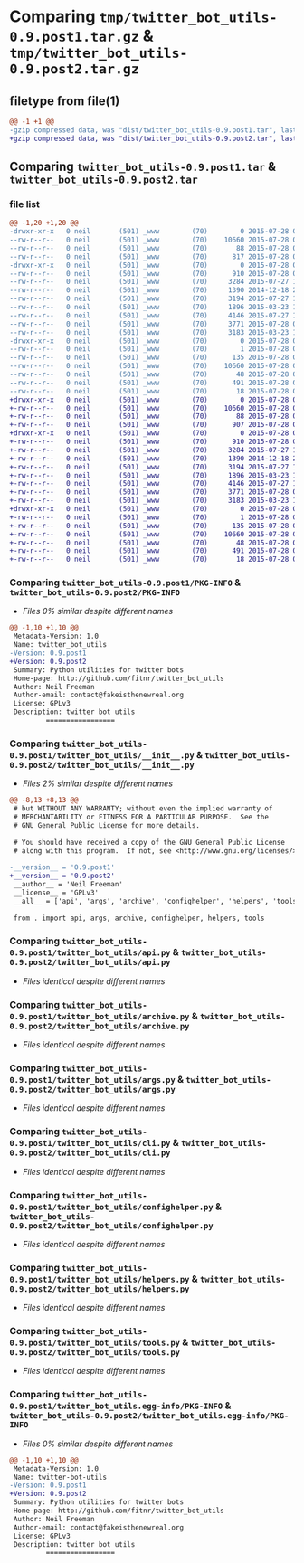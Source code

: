 # Comparing `tmp/twitter_bot_utils-0.9.post1.tar.gz` & `tmp/twitter_bot_utils-0.9.post2.tar.gz`

## filetype from file(1)

```diff
@@ -1 +1 @@
-gzip compressed data, was "dist/twitter_bot_utils-0.9.post1.tar", last modified: Tue Jul 28 02:35:47 2015, max compression
+gzip compressed data, was "dist/twitter_bot_utils-0.9.post2.tar", last modified: Tue Jul 28 02:55:05 2015, max compression
```

## Comparing `twitter_bot_utils-0.9.post1.tar` & `twitter_bot_utils-0.9.post2.tar`

### file list

```diff
@@ -1,20 +1,20 @@
-drwxr-xr-x   0 neil       (501) _www        (70)        0 2015-07-28 02:35:47.000000 twitter_bot_utils-0.9.post1/
--rw-r--r--   0 neil       (501) _www        (70)    10660 2015-07-28 02:35:47.000000 twitter_bot_utils-0.9.post1/PKG-INFO
--rw-r--r--   0 neil       (501) _www        (70)       88 2015-07-28 02:35:47.000000 twitter_bot_utils-0.9.post1/setup.cfg
--rw-r--r--   0 neil       (501) _www        (70)      817 2015-07-28 02:35:37.000000 twitter_bot_utils-0.9.post1/setup.py
-drwxr-xr-x   0 neil       (501) _www        (70)        0 2015-07-28 02:35:47.000000 twitter_bot_utils-0.9.post1/twitter_bot_utils/
--rw-r--r--   0 neil       (501) _www        (70)      910 2015-07-28 02:35:29.000000 twitter_bot_utils-0.9.post1/twitter_bot_utils/__init__.py
--rw-r--r--   0 neil       (501) _www        (70)     3284 2015-07-27 19:41:03.000000 twitter_bot_utils-0.9.post1/twitter_bot_utils/api.py
--rw-r--r--   0 neil       (501) _www        (70)     1390 2014-12-18 20:19:06.000000 twitter_bot_utils-0.9.post1/twitter_bot_utils/archive.py
--rw-r--r--   0 neil       (501) _www        (70)     3194 2015-07-27 19:07:07.000000 twitter_bot_utils-0.9.post1/twitter_bot_utils/args.py
--rw-r--r--   0 neil       (501) _www        (70)     1896 2015-03-23 16:57:39.000000 twitter_bot_utils-0.9.post1/twitter_bot_utils/cli.py
--rw-r--r--   0 neil       (501) _www        (70)     4146 2015-07-27 19:41:04.000000 twitter_bot_utils-0.9.post1/twitter_bot_utils/confighelper.py
--rw-r--r--   0 neil       (501) _www        (70)     3771 2015-07-28 01:28:15.000000 twitter_bot_utils-0.9.post1/twitter_bot_utils/helpers.py
--rw-r--r--   0 neil       (501) _www        (70)     3183 2015-03-23 16:57:39.000000 twitter_bot_utils-0.9.post1/twitter_bot_utils/tools.py
-drwxr-xr-x   0 neil       (501) _www        (70)        0 2015-07-28 02:35:47.000000 twitter_bot_utils-0.9.post1/twitter_bot_utils.egg-info/
--rw-r--r--   0 neil       (501) _www        (70)        1 2015-07-28 02:35:46.000000 twitter_bot_utils-0.9.post1/twitter_bot_utils.egg-info/dependency_links.txt
--rw-r--r--   0 neil       (501) _www        (70)      135 2015-07-28 02:35:46.000000 twitter_bot_utils-0.9.post1/twitter_bot_utils.egg-info/entry_points.txt
--rw-r--r--   0 neil       (501) _www        (70)    10660 2015-07-28 02:35:46.000000 twitter_bot_utils-0.9.post1/twitter_bot_utils.egg-info/PKG-INFO
--rw-r--r--   0 neil       (501) _www        (70)       48 2015-07-28 02:35:46.000000 twitter_bot_utils-0.9.post1/twitter_bot_utils.egg-info/requires.txt
--rw-r--r--   0 neil       (501) _www        (70)      491 2015-07-28 02:35:46.000000 twitter_bot_utils-0.9.post1/twitter_bot_utils.egg-info/SOURCES.txt
--rw-r--r--   0 neil       (501) _www        (70)       18 2015-07-28 02:35:46.000000 twitter_bot_utils-0.9.post1/twitter_bot_utils.egg-info/top_level.txt
+drwxr-xr-x   0 neil       (501) _www        (70)        0 2015-07-28 02:55:05.000000 twitter_bot_utils-0.9.post2/
+-rw-r--r--   0 neil       (501) _www        (70)    10660 2015-07-28 02:55:05.000000 twitter_bot_utils-0.9.post2/PKG-INFO
+-rw-r--r--   0 neil       (501) _www        (70)       88 2015-07-28 02:55:05.000000 twitter_bot_utils-0.9.post2/setup.cfg
+-rw-r--r--   0 neil       (501) _www        (70)      907 2015-07-28 02:54:30.000000 twitter_bot_utils-0.9.post2/setup.py
+drwxr-xr-x   0 neil       (501) _www        (70)        0 2015-07-28 02:55:05.000000 twitter_bot_utils-0.9.post2/twitter_bot_utils/
+-rw-r--r--   0 neil       (501) _www        (70)      910 2015-07-28 02:54:46.000000 twitter_bot_utils-0.9.post2/twitter_bot_utils/__init__.py
+-rw-r--r--   0 neil       (501) _www        (70)     3284 2015-07-27 19:41:03.000000 twitter_bot_utils-0.9.post2/twitter_bot_utils/api.py
+-rw-r--r--   0 neil       (501) _www        (70)     1390 2014-12-18 20:19:06.000000 twitter_bot_utils-0.9.post2/twitter_bot_utils/archive.py
+-rw-r--r--   0 neil       (501) _www        (70)     3194 2015-07-27 19:07:07.000000 twitter_bot_utils-0.9.post2/twitter_bot_utils/args.py
+-rw-r--r--   0 neil       (501) _www        (70)     1896 2015-03-23 16:57:39.000000 twitter_bot_utils-0.9.post2/twitter_bot_utils/cli.py
+-rw-r--r--   0 neil       (501) _www        (70)     4146 2015-07-27 19:41:04.000000 twitter_bot_utils-0.9.post2/twitter_bot_utils/confighelper.py
+-rw-r--r--   0 neil       (501) _www        (70)     3771 2015-07-28 01:28:15.000000 twitter_bot_utils-0.9.post2/twitter_bot_utils/helpers.py
+-rw-r--r--   0 neil       (501) _www        (70)     3183 2015-03-23 16:57:39.000000 twitter_bot_utils-0.9.post2/twitter_bot_utils/tools.py
+drwxr-xr-x   0 neil       (501) _www        (70)        0 2015-07-28 02:55:05.000000 twitter_bot_utils-0.9.post2/twitter_bot_utils.egg-info/
+-rw-r--r--   0 neil       (501) _www        (70)        1 2015-07-28 02:55:04.000000 twitter_bot_utils-0.9.post2/twitter_bot_utils.egg-info/dependency_links.txt
+-rw-r--r--   0 neil       (501) _www        (70)      135 2015-07-28 02:55:04.000000 twitter_bot_utils-0.9.post2/twitter_bot_utils.egg-info/entry_points.txt
+-rw-r--r--   0 neil       (501) _www        (70)    10660 2015-07-28 02:55:04.000000 twitter_bot_utils-0.9.post2/twitter_bot_utils.egg-info/PKG-INFO
+-rw-r--r--   0 neil       (501) _www        (70)       48 2015-07-28 02:55:04.000000 twitter_bot_utils-0.9.post2/twitter_bot_utils.egg-info/requires.txt
+-rw-r--r--   0 neil       (501) _www        (70)      491 2015-07-28 02:55:05.000000 twitter_bot_utils-0.9.post2/twitter_bot_utils.egg-info/SOURCES.txt
+-rw-r--r--   0 neil       (501) _www        (70)       18 2015-07-28 02:55:04.000000 twitter_bot_utils-0.9.post2/twitter_bot_utils.egg-info/top_level.txt
```

### Comparing `twitter_bot_utils-0.9.post1/PKG-INFO` & `twitter_bot_utils-0.9.post2/PKG-INFO`

 * *Files 0% similar despite different names*

```diff
@@ -1,10 +1,10 @@
 Metadata-Version: 1.0
 Name: twitter_bot_utils
-Version: 0.9.post1
+Version: 0.9.post2
 Summary: Python utilities for twitter bots
 Home-page: http://github.com/fitnr/twitter_bot_utils
 Author: Neil Freeman
 Author-email: contact@fakeisthenewreal.org
 License: GPLv3
 Description: twitter bot utils
         =================
```

### Comparing `twitter_bot_utils-0.9.post1/twitter_bot_utils/__init__.py` & `twitter_bot_utils-0.9.post2/twitter_bot_utils/__init__.py`

 * *Files 2% similar despite different names*

```diff
@@ -8,13 +8,13 @@
 # but WITHOUT ANY WARRANTY; without even the implied warranty of
 # MERCHANTABILITY or FITNESS FOR A PARTICULAR PURPOSE.  See the
 # GNU General Public License for more details.
 
 # You should have received a copy of the GNU General Public License
 # along with this program.  If not, see <http://www.gnu.org/licenses/>.
 
-__version__ = '0.9.post1'
+__version__ = '0.9.post2'
 __author__ = 'Neil Freeman'
 __license__ = 'GPLv3'
 __all__ = ['api', 'args', 'archive', 'confighelper', 'helpers', 'tools']
 
 from . import api, args, archive, confighelper, helpers, tools
```

### Comparing `twitter_bot_utils-0.9.post1/twitter_bot_utils/api.py` & `twitter_bot_utils-0.9.post2/twitter_bot_utils/api.py`

 * *Files identical despite different names*

### Comparing `twitter_bot_utils-0.9.post1/twitter_bot_utils/archive.py` & `twitter_bot_utils-0.9.post2/twitter_bot_utils/archive.py`

 * *Files identical despite different names*

### Comparing `twitter_bot_utils-0.9.post1/twitter_bot_utils/args.py` & `twitter_bot_utils-0.9.post2/twitter_bot_utils/args.py`

 * *Files identical despite different names*

### Comparing `twitter_bot_utils-0.9.post1/twitter_bot_utils/cli.py` & `twitter_bot_utils-0.9.post2/twitter_bot_utils/cli.py`

 * *Files identical despite different names*

### Comparing `twitter_bot_utils-0.9.post1/twitter_bot_utils/confighelper.py` & `twitter_bot_utils-0.9.post2/twitter_bot_utils/confighelper.py`

 * *Files identical despite different names*

### Comparing `twitter_bot_utils-0.9.post1/twitter_bot_utils/helpers.py` & `twitter_bot_utils-0.9.post2/twitter_bot_utils/helpers.py`

 * *Files identical despite different names*

### Comparing `twitter_bot_utils-0.9.post1/twitter_bot_utils/tools.py` & `twitter_bot_utils-0.9.post2/twitter_bot_utils/tools.py`

 * *Files identical despite different names*

### Comparing `twitter_bot_utils-0.9.post1/twitter_bot_utils.egg-info/PKG-INFO` & `twitter_bot_utils-0.9.post2/twitter_bot_utils.egg-info/PKG-INFO`

 * *Files 0% similar despite different names*

```diff
@@ -1,10 +1,10 @@
 Metadata-Version: 1.0
 Name: twitter-bot-utils
-Version: 0.9.post1
+Version: 0.9.post2
 Summary: Python utilities for twitter bots
 Home-page: http://github.com/fitnr/twitter_bot_utils
 Author: Neil Freeman
 Author-email: contact@fakeisthenewreal.org
 License: GPLv3
 Description: twitter bot utils
         =================
```

